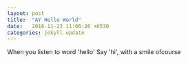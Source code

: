 ```yaml
---
layout: post
title:  "AY Hello World"
date:   2016-11-23 11:06:26 +0530
categories: jekyll update
---
```

When you listen to word 'hello' Say 'hi', with a smile ofcourse